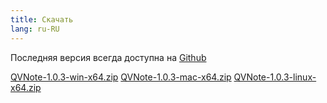 ```yaml
---
title: Скачать
lang: ru-RU
---
```


Последняя версия всегда доступна на [Github](https://github.com/NightMan-1/QVNote/releases/latest)  

<a class="btn btn-primary btn-sm me-2" href="https://github.com/NightMan-1/QVNote/releases/download/1.0.3/qvnote-1.0.3-win-x64.zip" target="_blank" rel="noopener"><i class="fab fa-windows me-1"></i> QVNote-1.0.3-win-x64.zip</a>
<a class="btn btn-primary btn-sm me-2" href="https://github.com/NightMan-1/QVNote/releases/download/1.0.3/qvnote-1.0.3-win-x64.zip" target="_blank" rel="noopener"><i class="fab fa-apple me-1"></i> QVNote-1.0.3-mac-x64.zip</a>
<a class="btn btn-primary btn-sm" href="https://github.com/NightMan-1/QVNote/releases/download/1.0.3/QVNote-1.0.3-linux-x64.zip" target="_blank" rel="noopener"><i class="fab fa-linux me-1"></i> QVNote-1.0.3-linux-x64.zip</a>

